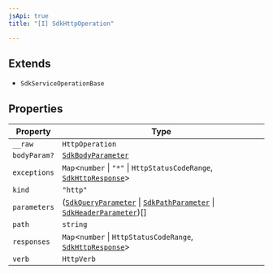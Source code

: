 ```yaml
---
jsApi: true
title: "[I] SdkHttpOperation"

---
```

## Extends

- `SdkServiceOperationBase`

## Properties

| Property | Type |
| ------ | ------ |
| `__raw` | `HttpOperation` |
| `bodyParam?` | [`SdkBodyParameter`](SdkBodyParameter.md) |
| `exceptions` | `Map`<`number` \| `"*"` \| `HttpStatusCodeRange`, [`SdkHttpResponse`](SdkHttpResponse.md)\> |
| `kind` | `"http"` |
| `parameters` | ([`SdkQueryParameter`](SdkQueryParameter.md) \| [`SdkPathParameter`](SdkPathParameter.md) \| [`SdkHeaderParameter`](SdkHeaderParameter.md))[] |
| `path` | `string` |
| `responses` | `Map`<`number` \| `HttpStatusCodeRange`, [`SdkHttpResponse`](SdkHttpResponse.md)\> |
| `verb` | `HttpVerb` |
